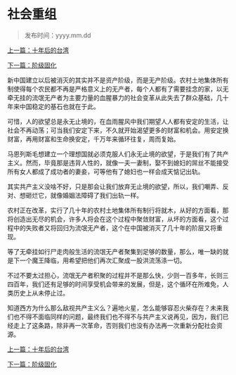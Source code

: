 # 社会重组

>发布时间：yyyy.mm.dd

[上一篇：十年后的台湾](/social/article38)

[下一篇：阶级固化](/social/article40)



新中国建立以后被消灭的其实并不是资产阶级，而是无产阶级。农村土地集体所有制使得每个农民都不再是严格意义上的无产者，每个人都有了需要挂念的家，以无牵无挂的流氓无产者为主要力量的血腥暴力的社会变革从此失去了群众基础，几十年来中国稳定的基石也就在于此。

可惜，人的欲望总是永无止境的，在血雨腥风中我们期望人人都有安定的生活，让社会不再动荡；可当我们安定下来，不久就开始渴望更多的财富和机会。用安定换财富，再用财富和生命换安定，千万年来循环往复，周而复始。

马恩列斯毛想建立一个理想国就必须克服人们永无止境的欲望，于是我们有了共产主义。然而，毕竟那是违背人性的，就像一夫一妻制，娶不到媳妇的屌丝不能接受所有女人都成了成功者的妻妾，可等他有了媳妇也一样会成天惦记出轨。

其实共产主义没啥不好，只是那会让我们放弃无止境的欲望，所以，我们嘲弄、反对、想砸烂它，就像婚姻法障碍了我们出轨一样。

农村正在改革，实行了几十年的农村土地集体所有制行将就木，从好的方面看，那将创造出无尽的机会，许多人将会在这个过程中聚敛财富，从坏的方面看，这个过程中的失败者又将回归为流氓无产者，这个在中国被消灭了几十年的阶层又将重现。

等了无牵挂如行尸走肉般生活的流氓无产者聚集到足够的数量，那么，唯一缺的就是下一个魔王降临，用希望把他们再次汇聚成一股洪流荡涤一切。

不过不要太过担心，流氓无产者积聚的过程并不是那么快，少则一百多年，长则三四百年，我们还有足够的时间享受机会带来的发展，但是，这个循环在所难免，人类历史上从未停止过。

知道西方为什么那么敌视共产主义么？遍地火星，怎么能够容忍火柴存在？未来我们也不得不面临同样的问题，最终我们也不得不与共产主义说再见，因为，我们已经走上了这条路，除非再一次革命，否则我们也没有办法再一次重新分配社会资源。



[上一篇：十年后的台湾](/social/article38)

[下一篇：阶级固化](/social/article40)